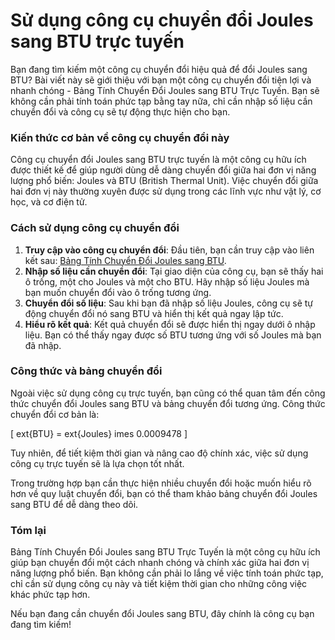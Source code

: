 Sử dụng công cụ chuyển đổi Joules sang BTU trực tuyến
=====================================================

Bạn đang tìm kiếm một công cụ chuyển đổi hiệu quả để đổi Joules sang BTU? Bài viết này sẽ giới thiệu với bạn một công cụ chuyển đổi tiện lợi và nhanh chóng - Bảng Tính Chuyển Đổi Joules sang BTU Trực Tuyến. Bạn sẽ không cần phải tính toán phức tạp bằng tay nữa, chỉ cần nhập số liệu cần chuyển đổi và công cụ sẽ tự động thực hiện cho bạn.

### Kiến thức cơ bản về công cụ chuyển đổi này

Công cụ chuyển đổi Joules sang BTU trực tuyến là một công cụ hữu ích được thiết kế để giúp người dùng dễ dàng chuyển đổi giữa hai đơn vị năng lượng phổ biến: Joules và BTU (British Thermal Unit). Việc chuyển đổi giữa hai đơn vị này thường xuyên được sử dụng trong các lĩnh vực như vật lý, cơ học, và cơ điện tử.

### Cách sử dụng công cụ chuyển đổi

1. **Truy cập vào công cụ chuyển đổi**: Đầu tiên, bạn cần truy cập vào liên kết sau: [Bảng Tính Chuyển Đổi Joules sang BTU](https://www.onlinecalculatorsfree.com/vi/convert/joules-to-btu.html).
2. **Nhập số liệu cần chuyển đổi**: Tại giao diện của công cụ, bạn sẽ thấy hai ô trống, một cho Joules và một cho BTU. Hãy nhập số liệu Joules mà bạn muốn chuyển đổi vào ô trống tương ứng.
3. **Chuyển đổi số liệu**: Sau khi bạn đã nhập số liệu Joules, công cụ sẽ tự động chuyển đổi nó sang BTU và hiển thị kết quả ngay lập tức.
4. **Hiểu rõ kết quả**: Kết quả chuyển đổi sẽ được hiển thị ngay dưới ô nhập liệu. Bạn có thể thấy ngay được số BTU tương ứng với số Joules mà bạn đã nhập.

### Công thức và bảng chuyển đổi

Ngoài việc sử dụng công cụ trực tuyến, bạn cũng có thể quan tâm đến công thức chuyển đổi Joules sang BTU và bảng chuyển đổi tương ứng. Công thức chuyển đổi cơ bản là:

\[ ext{BTU} = ext{Joules} imes 0.0009478 \]

Tuy nhiên, để tiết kiệm thời gian và nâng cao độ chính xác, việc sử dụng công cụ trực tuyến sẽ là lựa chọn tốt nhất.

Trong trường hợp bạn cần thực hiện nhiều chuyển đổi hoặc muốn hiểu rõ hơn về quy luật chuyển đổi, bạn có thể tham khảo bảng chuyển đổi Joules sang BTU để dễ dàng theo dõi.

### Tóm lại

Bảng Tính Chuyển Đổi Joules sang BTU Trực Tuyến là một công cụ hữu ích giúp bạn chuyển đổi một cách nhanh chóng và chính xác giữa hai đơn vị năng lượng phổ biến. Bạn không cần phải lo lắng về việc tính toán phức tạp, chỉ cần sử dụng công cụ này và tiết kiệm thời gian cho những công việc khác phức tạp hơn.

Nếu bạn đang cần chuyển đổi Joules sang BTU, đây chính là công cụ bạn đang tìm kiếm!